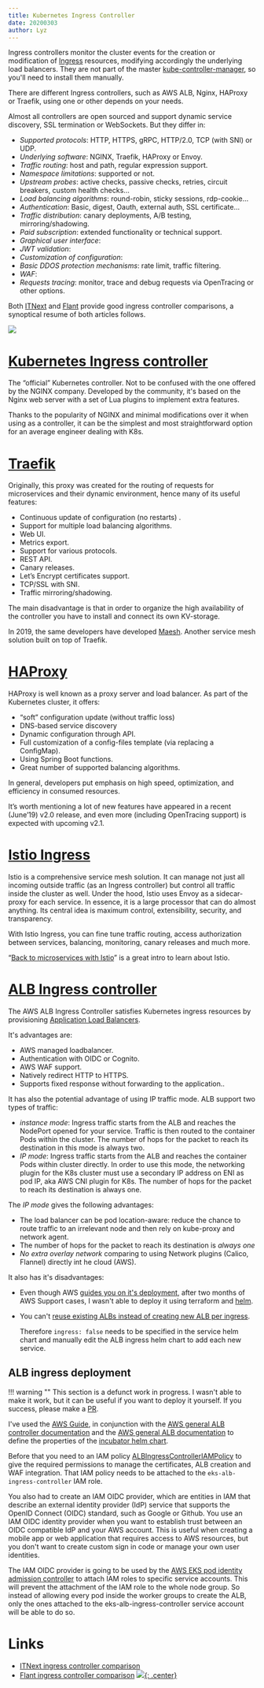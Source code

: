 ```yaml
---
title: Kubernetes Ingress Controller
date: 20200303
author: Lyz
---
```


Ingress controllers monitor the cluster events for the creation or modification
of [Ingress](kubernetes_ingress.md) resources, modifying accordingly the
underlying load balancers. They are not part of the master
[kube-controller-manager](kubernetes_architecture.md#kube-controller-manager),
so you'll need to install them manually.

There are different Ingress controllers, such as AWS ALB, Nginx, HAProxy or
Traefik, using one or other depends on your needs.

Almost all controllers are open sourced and support dynamic service discovery,
SSL termination or WebSockets. But they differ in:

* *Supported protocols*: HTTP, HTTPS, gRPC, HTTP/2.0, TCP (with SNI) or UDP.
* *Underlying software*: NGINX, Traefik, HAProxy or Envoy.
* *Traffic routing*: host and path, regular expression support.
* *Namespace limitations*: supported or not.
* *Upstream probes*: active checks, passive checks, retries, circuit breakers,
    custom health checks...
* *Load balancing algorithms*: round-robin, sticky sessions, rdp-cookie...
* *Authentication*: Basic, digest, Oauth, external auth, SSL certificate...
* *Traffic distribution*: canary deployments, A/B testing, mirroring/shadowing.
* *Paid subscription*: extended functionality or technical support.
* *Graphical user interface*:
* *JWT validation*:
* *Customization of configuration*:
* *Basic DDOS protection mechanisms*: rate limit, traffic filtering.
* *WAF*:
* *Requests tracing*: monitor, trace and debug requests via OpenTracing or other
    options.

Both
[ITNext](https://itnext.io/kubernetes-ingress-controllers-how-to-choose-the-right-one-part-1-41d3554978d2)
and
[Flant](https://medium.com/flant-com/comparing-ingress-controllers-for-kubernetes-9b397483b46b)
provide good ingress controller comparisons, a synoptical resume of both
articles follows.

![ ](ingress_controller_comparison.png)

# [Kubernetes Ingress controller](https://github.com/kubernetes/ingress-nginx)

The “official” Kubernetes controller. Not to be confused with the one offered by
the NGINX company. Developed by the community, it's based on the Nginx web
server with a set of Lua plugins to implement extra features.

Thanks to the popularity of NGINX and minimal modifications over it when using
as a controller, it can be the simplest and most straightforward option for an
average engineer dealing with K8s.

# [Traefik](https://github.com/containous/traefik)

Originally, this proxy was created for the routing of requests for microservices
and their dynamic environment, hence many of its useful features:

* Continuous update of configuration (no restarts) .
* Support for multiple load balancing algorithms.
* Web UI.
* Metrics export.
* Support for various protocols.
* REST API.
* Canary releases.
* Let’s Encrypt certificates support.
* TCP/SSL with SNI.
* Traffic mirroring/shadowing.

The main disadvantage is that in order to organize the high availability of the
controller you have to install and connect its own KV-storage.

In 2019, the same developers have developed
[Maesh](https://github.com/containous/maesh). Another service mesh solution
built on top of Traefik.

# [HAProxy](https://github.com/jcmoraisjr/haproxy-ingress)

HAProxy is well known as a proxy server and load balancer. As part of the
Kubernetes cluster, it offers:
* “soft” configuration update (without traffic loss)
* DNS-based service discovery
* Dynamic configuration through API.
* Full customization of a config-files template (via replacing a ConfigMap).
* Using Spring Boot functions.
* Great number of supported balancing algorithms.

In general, developers put emphasis on high speed, optimization, and efficiency
in consumed resources.

It’s worth mentioning a lot of new features have appeared in a recent (June’19)
v2.0 release, and even more (including OpenTracing support) is expected with
upcoming v2.1.

# [Istio Ingress](https://istio.io/docs/tasks/traffic-management/ingress/)

Istio is a comprehensive service mesh solution. It can manage not just all
incoming outside traffic (as an Ingress controller) but control all traffic
inside the cluster as well. Under the hood, Istio uses Envoy as a sidecar-proxy
for each service. In essence, it is a large processor that can do almost
anything. Its central idea is maximum control, extensibility, security, and
transparency.

With Istio Ingress, you can fine tune traffic routing, access authorization
between services, balancing, monitoring, canary releases and much more.

“[Back to microservices with
Istio](https://medium.com/google-cloud/back-to-microservices-with-istio-p1-827c872daa53)” is
a great intro to learn about Istio.

# [ALB Ingress controller](https://github.com/kubernetes-sigs/aws-alb-ingress-controller)

The AWS ALB Ingress Controller satisfies Kubernetes ingress resources by
provisioning [Application Load
Balancers](https://docs.aws.amazon.com/elasticloadbalancing/latest/application/introduction.html).

It's advantages are:

* AWS managed loadbalancer.
* Authentication with OIDC or Cognito.
* AWS WAF support.
* Natively redirect HTTP to HTTPS.
* Supports fixed response without forwarding to the application..

It has also the potential advantage of using IP traffic mode. ALB support two
types of traffic:

* *instance mode*: Ingress traffic starts from the ALB and reaches the NodePort
  opened for your service. Traffic is then routed to the container Pods within
  the cluster. The number of hops for the packet to reach its destination in
  this mode is always two.
* *IP mode*: Ingress traffic starts from the ALB and reaches the container Pods
  within cluster directly. In order to use this mode, the networking plugin for
  the K8s cluster must use a secondary IP address on ENI as pod IP, aka AWS CNI
  plugin for K8s. The number of hops for the packet to reach its destination is
  always one.

The *IP mode* gives the following advantages:

* The load balancer can be pod location-aware: reduce the chance to route
  traffic to an irrelevant node and then rely on kube-proxy and network agent.
* The number of hops for the packet to reach its destination is *always one*
* *No extra overlay network* comparing to using Network plugins (Calico, Flannel)
  directly int he cloud (AWS).

It also has it's disadvantages:

* Even though AWS [guides you on it's
    deployment](https://docs.aws.amazon.com/eks/latest/userguide/alb-ingress.html),
    after two months of AWS Support cases, I wasn't able to deploy it using
    terraform and [helm](helm.md).
* You can't [reuse existing ALBs instead of creating new ALB per
  ingress](https://github.com/kubernetes-sigs/aws-alb-ingress-controller/issues/298).

    Therefore `ingress: false` needs to be specified in the service helm chart and
    manually edit the ALB ingress helm chart to add each new service.

## ALB ingress deployment

!!! warning ""
    This section is a defunct work in progress. I wasn't able to make it work,
    but it can be useful if you want to deploy it yourself. If you success,
    please make a [PR](https://github.com/lyz-code/blue-book).

I've used the [AWS
Guide](https://kubernetes-sigs.github.io/aws-alb-ingress-controller/guide/controller/config/),
in conjunction with the [AWS general ALB controller
documentation](https://docs.aws.amazon.com/eks/latest/userguide/alb-ingress.html)
and the [AWS general ALB
documentation](https://docs.aws.amazon.com/elasticloadbalancing/latest/application/listener-authenticate-users.html)
to define the properties of the [incubator helm
chart](https://github.com/helm/charts/tree/master/incubator/aws-alb-ingress-controller).

Before that you need to an IAM policy
[ALBIngressControllerIAMPolicy](https://raw.githubusercontent.com/kubernetes-sigs/aws-alb-ingress-controller/v1.1.2/docs/examples/iam-policy.json)
to give the required permissions to manage the certificates, ALB creation and
WAF integration. That IAM policy needs to be attached to the
`eks-alb-ingress-controller` IAM role.

You also had to create an IAM OIDC provider, which are entities in IAM that
describe an external identity provider (IdP) service that supports the OpenID
Connect (OIDC) standard, such as Google or Github. You use an IAM OIDC
identity provider when you want to establish trust between an OIDC compatible
IdP and your AWS account. This is useful when creating a mobile app or web
application that requires access to AWS resources, but you don't want to create
custom sign in code or manage your own user identities.

The IAM OIDC provider is going to be used by the [AWS EKS pod identity admission
controller](https://github.com/aws/amazon-eks-pod-identity-webhook/) to attach
IAM roles to specific service accounts. This will prevent the attachment of the
IAM role to the whole node group. So instead of allowing every pod inside the
worker groups to create the ALB, only the ones attached to the eks-alb-ingress-controller
service account will be able to do so.

# Links

* [ITNext ingress controller
  comparison](https://itnext.io/kubernetes-ingress-controllers-how-to-choose-the-right-one-part-1-41d3554978d2)
* [Flant ingress controller comparison](https://medium.com/flant-com/comparing-ingress-controllers-for-kubernetes-9b397483b46b)
[![](not-by-ai.svg){: .center}](https://notbyai.fyi)
